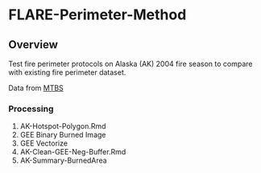 # FLARE-Perimeter-Method

## Overview

Test fire perimeter protocols on Alaska (AK) 2004 fire season to compare with existing fire perimeter dataset.

Data from [MTBS](https://www.mtbs.gov/direct-download)

### Processing

1. AK-Hotspot-Polygon.Rmd
2. GEE Binary Burned Image
3. GEE Vectorize
4. AK-Clean-GEE-Neg-Buffer.Rmd
5. AK-Summary-BurnedArea